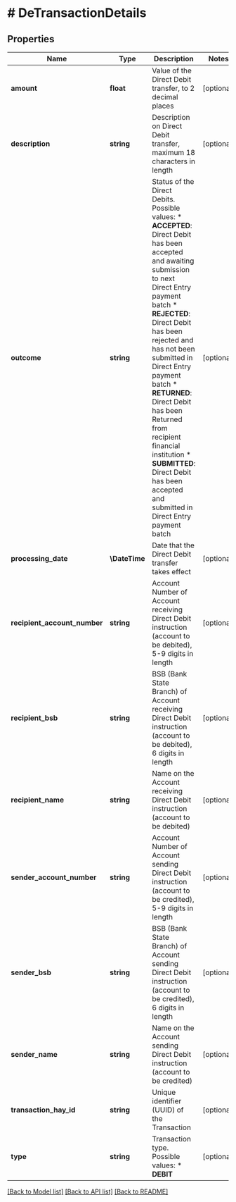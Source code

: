 # # DeTransactionDetails

## Properties

Name | Type | Description | Notes
------------ | ------------- | ------------- | -------------
**amount** | **float** | Value of the Direct Debit transfer, to 2 decimal places | [optional]
**description** | **string** | Description on Direct Debit transfer, maximum 18 characters in length | [optional]
**outcome** | **string** | Status of the Direct Debits. Possible values:  * **ACCEPTED**: Direct Debit has been accepted and awaiting submission to next Direct Entry payment batch  * **REJECTED**: Direct Debit has been rejected and has not been submitted in Direct Entry payment batch  * **RETURNED**: Direct Debit has been Returned from recipient financial institution  * **SUBMITTED**: Direct Debit has been accepted and submitted in Direct Entry payment batch | [optional]
**processing_date** | **\DateTime** | Date that the Direct Debit transfer takes effect | [optional]
**recipient_account_number** | **string** | Account Number of Account receiving Direct Debit instruction (account to be debited), 5-9 digits in length | [optional]
**recipient_bsb** | **string** | BSB (Bank State Branch) of Account receiving Direct Debit instruction (account to be debited), 6 digits in length | [optional]
**recipient_name** | **string** | Name on the Account receiving Direct Debit instruction (account to be debited) | [optional]
**sender_account_number** | **string** | Account Number of Account sending Direct Debit instruction (account to be credited), 5-9 digits in length | [optional]
**sender_bsb** | **string** | BSB (Bank State Branch) of Account sending Direct Debit instruction (account to be credited), 6 digits in length | [optional]
**sender_name** | **string** | Name on the Account sending Direct Debit instruction (account to be credited) | [optional]
**transaction_hay_id** | **string** | Unique identifier (UUID) of the Transaction | [optional]
**type** | **string** | Transaction type. Possible values:  * **DEBIT** | [optional]

[[Back to Model list]](../../README.md#models) [[Back to API list]](../../README.md#endpoints) [[Back to README]](../../README.md)
